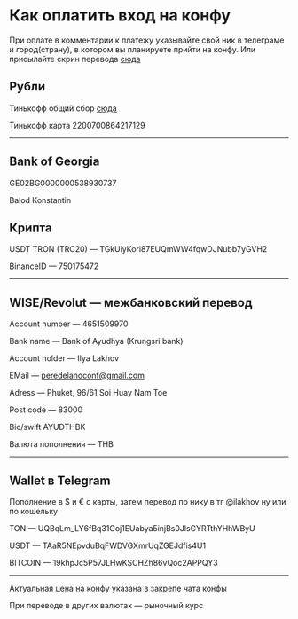 # Как оплатить вход на конфу
При оплате в комментарии к платежу указывайте свой ник в телеграме и город(страну), в котором вы планируете прийти на конфу. Или присылайте скрин перевода [сюда](https://t.me/OldOleg)

## Рубли

Тинькофф общий сбор [сюда](https://www.tinkoff.ru/cf/8QazJeRi5b6)

Тинькофф карта 2200700864217129

---

## Bank of Georgia

GE02BG0000000538930737

Balod Konstantin

## Крипта

USDT TRON (TRC20) — TGkUiyKori87EUQmWW4fqwDJNubb7yGVH2

BinanceID — 750175472

---
## WISE/Revolut — межбанковский перевод

Account number — 4651509970

Bank name — Bank of Ayudhya (Krungsri bank)

Account holder — Ilya Lakhov

EMail — [peredelanoconf@gmail.com](peredelanoconf@gmail.com)

Adress — Phuket, 96/61 Soi Huay Nam Toe

Post code — 83000

Bic/swift AYUDTHBK

Валюта пополнения — THB

---
## Wallet в Telegram

Пополнение в $ и € с карты, затем перевод по нику в тг @ilakhov ну или по кошельку

TON — UQBqLm_LY6fBq31Goj1EUabya5injBs0JlsGYRTthYHhWByU

USDT — TAaR5NEpvduBqFWDVGXmrUqZGEJdfis4U1

BITCOIN — 19khpJc5P57JLHwKSCHZh86vQoc2APPQY3

---

Актуальная цена на конфу указана в закрепе чата конфы

При переводе в других валютах — рыночный курс
